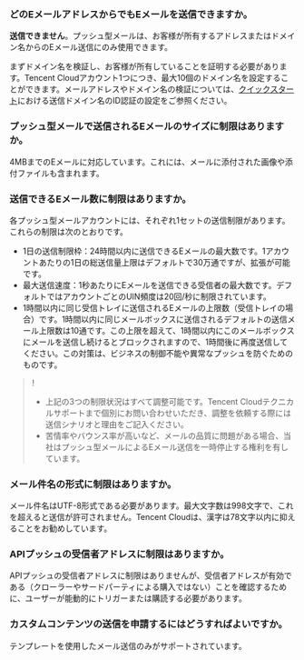 [](id:que1) 
### どのEメールアドレスからでもEメールを送信できますか。
**送信できません**。プッシュ型メールは、お客様が所有するアドレスまたはドメイン名からのEメール送信にのみ使用できます。

まずドメイン名を検証し、お客様が所有していることを証明する必要があります。Tencent Cloudアカウント1つにつき、最大10個のドメイン名を設定することができます。メールアドレスやドメイン名の検証については、[クイックスタート](https://intl.cloud.tencent.com/document/product/1084/39332)における送信ドメイン名のID認証の設定をご参照ください。

[](id:que2) 
### プッシュ型メールで送信されるEメールのサイズに制限はありますか。
4MBまでのEメールに対応しています。これには、メールに添付された画像や添付ファイルも含まれます。

[](id:que3) 
### 送信できるEメール数に制限はありますか。
各プッシュ型メールアカウントには、それぞれ1セットの送信制限があります。これらの制限は次のとおりです。

- 1日の送信制限枠：24時間以内に送信できるEメールの最大数です。1アカウントあたりの1日の総送信量上限はデフォルトで30万通ですが、拡張が可能です。
- 最大送信速度：1秒あたりにEメールを送信できる受信者の最大数です。デフォルトではアカウントごとのUIN頻度は20回/秒に制限されています。
- 1時間以内に同じ受信トレイに送信されるEメールの上限数（受信トレイの場合）です。1時間以内に同じメールボックスに送信されるデフォルトの送信メール上限数は10通です。この上限を超えて、1時間以内にこのメールボックスにメールを送信し続けるとブロックされますので、1時間後に再度送信してください。この対策は、ビジネスの制御不能や異常なプッシュを防ぐためのものです。

>! 
>- 上記の3つの制限状況はすべて調整可能です。Tencent Cloudテクニカルサポートまで個別にお問い合わせいただき、調整を依頼する際には送信シナリオと理由をご記入ください。
>- 苦情率やバウンス率が高いなど、メールの品質に問題がある場合、当社はプッシュ型メールによるEメール送信を一時停止する権利を有しています。

[](id:que4) 
### メール件名の形式に制限はありますか。
メール件名はUTF-8形式である必要があります。最大文字数は998文字で、これを超えると送信が許可されません。Tencent Cloudは、漢字は78文字以内に抑えることをお勧めしています。

[](id:que5) 
### APIプッシュの受信者アドレスに制限はありますか。
APIプッシュの受信者アドレスに制限はありませんが、受信者アドレスが有効である（クローラーやサードパーティによる購入ではない）ことを確認するために、ユーザーが能動的にトリガーまたは購読する必要があります。

[](id:que6) 
### カスタムコンテンツの送信を申請するにはどうすればよいですか。
テンプレートを使用したメール送信のみがサポートされています。
